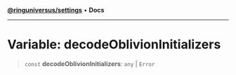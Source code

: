 [**@ringuniversus/settings**](../README.md) • **Docs**

---

# Variable: decodeOblivionInitializers

> `const` **decodeOblivionInitializers**: `any` \| `Error`
